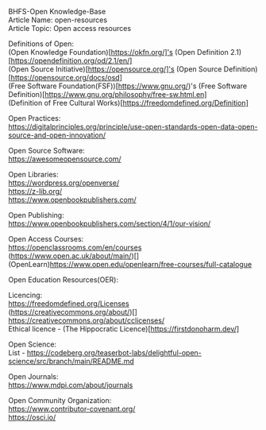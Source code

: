 BHFS-Open Knowledge-Base  
Article Name: open-resources  
Article Topic: Open access resources  

Definitions of Open:  
(Open Knowledge Foundation)[https://okfn.org/]'s (Open Definition 2.1)[https://opendefinition.org/od/2.1/en/]  
(Open Source Initiative)[https://opensource.org/]'s (Open Source Definition)[https://opensource.org/docs/osd]  
(Free Software Foundation(FSF))[https://www.gnu.org/)'s (Free Software Definition)[https://www.gnu.org/philosophy/free-sw.html.en]  
(Definition of Free Cultural Works)[https://freedomdefined.org/Definition]  

Open Practices:  
https://digitalprinciples.org/principle/use-open-standards-open-data-open-source-and-open-innovation/  

Open Source Software:  
https://awesomeopensource.com/  

Open Libraries:  
https://wordpress.org/openverse/  
https://z-lib.org/  
https://www.openbookpublishers.com/  

Open Publishing:  
https://www.openbookpublishers.com/section/4/1/our-vision/  

Open Access Courses:  
https://openclassrooms.com/en/courses  
(https://www.open.ac.uk/about/main/)[] (OpenLearn)https://www.open.edu/openlearn/free-courses/full-catalogue  

Open Education Resources(OER):  

Licencing:  
https://freedomdefined.org/Licenses  
(https://creativecommons.org/about/)[] https://creativecommons.org/about/cclicenses/  
Ethical licence - (The Hippocratic Licence)[https://firstdonoharm.dev/]  

Open Science:  
List - https://codeberg.org/teaserbot-labs/delightful-open-science/src/branch/main/README.md  

Open Journals:  
https://www.mdpi.com/about/journals  

Open Community Organization:  
https://www.contributor-covenant.org/  
https://osci.io/  

